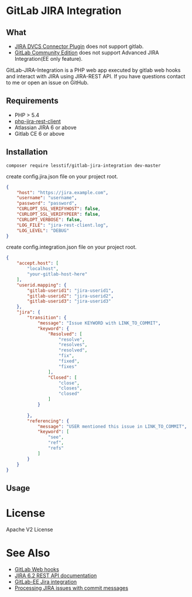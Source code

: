 # GitLab JIRA Integration

## What
* [JIRA DVCS Connector Plugin](https://marketplace.atlassian.com/plugins/com.atlassian.jira.plugins.jira-bitbucket-connector-plugin) does not support gitlab.
* [GitLab Community Edition](http://doc.gitlab.com/ee/integration/jira.html) does not support Advanced JIRA Integration(EE only feature).

GitLab-JIRA-Integration is a PHP web app executed by gitlab web hooks and interact with JIRA using JIRA-REST API.
If you have questions contact to me or open an issue on GitHub.

## Requirements

- PHP > 5.4
- [php-jira-rest-client](https://github.com/lesstif/php-jira-rest-client)
- Atlassian JIRA 6 or above 
- Gitlab CE 6 or above

## Installation

```
composer require lesstif/gitlab-jira-integration dev-master
```

create config.jira.json file on your project root.
````json
{
    "host": "https://jira.example.com",
    "username": "username",
    "password": "password",
    "CURLOPT_SSL_VERIFYHOST": false,
    "CURLOPT_SSL_VERIFYPEER": false,
    "CURLOPT_VERBOSE": false,
    "LOG_FILE": "jira-rest-client.log",
    "LOG_LEVEL": "DEBUG"
}
````

create config.integration.json file on your project root.
````json
{
    "accept.host": [
        "localhost",
        "your-gitlab-host-here"
    ],
    "userid.mapping": {
        "gitlab-userid1": "jira-userid1",
        "gitlab-userid2": "jira-userid2",
        "gitlab-userid3": "jira-userid3"
    },
    "jira": {
        "transition": {
        	"message": "Issue KEYWORD with LINK_TO_COMMIT",
            "keyword": {
                "Resolved": [
                    "resolve",
                    "resolves",
                    "resolved",
                    "fix",
                    "fixed",
                    "fixes"
                ],
                "Closed": [
                    "close",
                    "closes",
                    "closed"
                ]
            }
            
        },
        "referencing": {
        	"message": "USER mentioned this issue in LINK_TO_COMMIT",
            "keyword": [
                "see",
                "ref",
                "refs"
            ]            
        }
    }
}
````

## Usage 

# License

Apache V2 License

# See Also
* [GitLab Web hooks](http://doc.gitlab.com/ce/web_hooks/web_hooks.html)
* [JIRA 6.2 REST API documentation](https://docs.atlassian.com/jira/REST/6.2/)
* [GitLab-EE Jira integration](http://doc.gitlab.com/ee/integration/jira.html)
* [Processing JIRA issues with commit messages](https://confluence.atlassian.com/display/Cloud/Processing+JIRA+issues+with+commit+messages)
